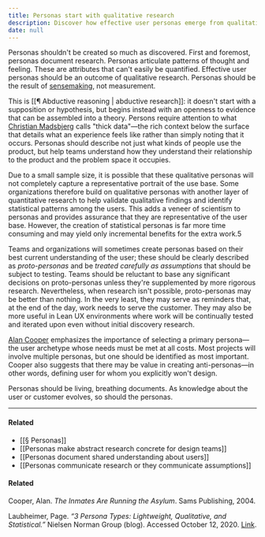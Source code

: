 ```yaml
---
title: Personas start with qualitative research
description: Discover how effective user personas emerge from qualitative research and sensemaking to capture rich user experiences, helping teams design better products by focusing on real user needs and behaviors.
date: null
---
```


Personas shouldn't be created so much as discovered. First and foremost, personas document research. Personas articulate patterns of thought and feeling. These are attributes that can't easily be quantified. Effective user personas should be an outcome of qualitative research. Personas should be the result of [sensemaking](https://publish.obsidian.md/mobydiction/Sensemaking+MOC), not measurement.

This is [[¶ Abductive reasoning | abductive research]]: it doesn't start with a supposition or hypothesis, but begins instead with an openness to evidence that can be assembled into a theory. Persons require attention to what [Christian Madsbjerg](https://publish.obsidian.md/mobydiction/notes/%E2%89%88+Madsbjerg+-+Sensemaking) calls "thick data"—the rich context below the surface that details what an experience feels like rather than simply noting that it occurs. Personas should describe not just what kinds of people use the product, but help teams understand how they understand their relationship to the product and the problem space it occupies.

Due to a small sample size, it is possible that these qualitative personas will not completely capture a representative portrait of the use base. Some organizations therefore build on qualitative personas with another layer of quantitative research to help validate qualitative findings and identify statistical patterns among the users. This adds a veneer of scientism to personas and provides assurance that they are representative of the user base. However, the creation of statistical personas is far more time consuming and may yield only incremental benefits for the extra work.5

Teams and organizations will sometimes create personas based on their best current understanding of the user; these should be clearly described as _proto-personas_ and be _treated carefully as assumptions_ that should be subject to testing. Teams should be reluctant to base any significant decisions on proto-personas unless they're supplemented by more rigorous research. Nevertheless, when research isn't possible, proto-personas may be better than nothing. In the very least, they may serve as reminders that, at the end of the day, work needs to serve the customer. They may also be more useful in Lean UX environments where work will be continually tested and iterated upon even without initial discovery research.

[Alan Cooper](https://publish.obsidian.md/mobydiction/Alan+Cooper) emphasizes the importance of selecting a primary persona—the user archetype whose needs must be met at all costs. Most projects will involve multiple personas, but one should be identified as most important. Cooper also suggests that there may be value in creating anti-personas—in other words, defining user for whom you explicitly won't design.

Personas should be living, breathing documents. As knowledge about the user or customer evolves, so should the personas.

---

#### Related

- [[§ Personas]]
- [[Personas make abstract research concrete for design teams]]
- [[Personas document shared understanding about users]]
- [[Personas communicate research or they communicate assumptions]]

#### Related

Cooper, Alan. _The Inmates Are Running the Asylum_. Sams Publishing, 2004.

Laubheimer, Page. _“3 Persona Types: Lightweight, Qualitative, and Statistical.”_ Nielsen Norman Group (blog). Accessed October 12, 2020. [Link](https://www.nngroup.com/articles/persona-types/).
